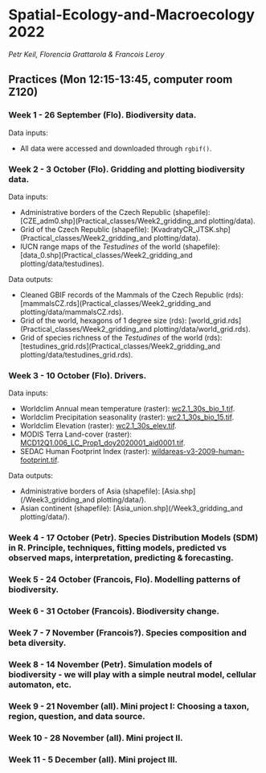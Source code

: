 # Spatial-Ecology-and-Macroecology 2022

*Petr Keil, Florencia Grattarola & Francois Leroy*
  
## Practices  (Mon 12:15-13:45, computer room Z120)

### Week 1 - 26 September (**Flo**). Biodiversity data.
Data inputs:
  - All data were accessed and downloaded through `rgbif()`.  

### Week 2 - 3 October (**Flo**). Gridding and plotting biodiversity data.
Data inputs:
  - Administrative borders of the Czech Republic (shapefile): [CZE_adm0.shp](Practical_classes/Week2_gridding_and plotting/data).  
  - Grid of the Czech Republic (shapefile): [KvadratyCR_JTSK.shp](Practical_classes/Week2_gridding_and plotting/data).    
  - IUCN range maps of the *Testudines* of the world (shapefile): [data_0.shp](Practical_classes/Week2_gridding_and plotting/data/testudines).

Data outputs:
  - Cleaned GBIF records of the Mammals of the Czech Republic (rds): [mammalsCZ.rds](Practical_classes/Week2_gridding_and plotting/data/mammalsCZ.rds). 
  - Grid of the world, hexagons of 1 degree size (rds): [world_grid.rds](Practical_classes/Week2_gridding_and plotting/data/world_grid.rds).    
  - Grid of species richness of the *Testudines* of the world (rds): [testudines_grid.rds](Practical_classes/Week2_gridding_and plotting/data/testudines_grid.rds).      

### Week 3 - 10 October (**Flo**). Drivers.
Data inputs:
  - Worldclim Annual mean temperature (raster): [wc2.1_30s_bio_1.tif](Practical_classes/Week3_predictors/data).  
  - Worldclim Precipitation seasonality (raster): [wc2.1_30s_bio_15.tif](Practical_classes/Week3_predictors/data).  
  - Worldclim Elevation (raster): [wc2.1_30s_elev.tif](Practical_classes/Week3_predictors/data).    
  - MODIS Terra Land-cover (raster): [MCD12Q1.006_LC_Prop1_doy2020001_aid0001.tif](Practical_classes/Week3_predictors/data).     
  - SEDAC Human Footprint Index (raster): [wildareas-v3-2009-human-footprint.tif](Practical_classes/Week3_predictors/data/wildareas-v3-2009-human-footprint-geotiff).  
  
Data outputs:
  - Administrative borders of Asia (shapefile): [Asia.shp](/Week3_gridding_and plotting/data/).  
  - Asian continent  (shapefile): [Asia_union.shp](/Week3_gridding_and plotting/data/).

### Week 4 - 17 October (**Petr**). Species Distribution Models (SDM) in R. Principle, techniques, fitting models, predicted vs observed maps, interpretation, predicting & forecasting.
### Week 5 - 24 October (**Francois**, Flo). Modelling patterns of biodiversity.
### Week 6 - 31 October (**Francois**). Biodiversity change.
### Week 7 - 7 November (**Francois**?). Species composition and beta diversity.
### Week 8 - 14 November (**Petr**). Simulation models of biodiversity - we will play with a simple neutral model, cellular automaton, etc.
### Week 9 - 21 November (**all**). Mini project I: Choosing a taxon, region, question, and data source. 
### Week 10 - 28 November (**all**). Mini project II.
### Week 11 - 5 December (**all**). Mini project III.

